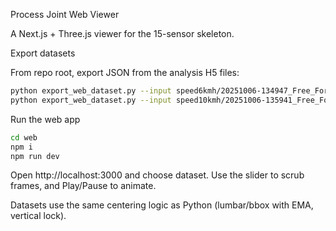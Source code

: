 Process Joint Web Viewer

A Next.js + Three.js viewer for the 15-sensor skeleton.

Export datasets

From repo root, export JSON from the analysis H5 files:

```bash
python export_web_dataset.py --input speed6kmh/20251006-134947_Free_Form_Analysis.h5 --output web/public/datasets/speed6kmh.json --frame-step 2
python export_web_dataset.py --input speed10kmh/20251006-135941_Free_Form_Analysis.h5 --output web/public/datasets/speed10kmh.json --frame-step 2
```

Run the web app

```bash
cd web
npm i
npm run dev
```

Open http://localhost:3000 and choose dataset. Use the slider to scrub frames, and Play/Pause to animate.

Datasets use the same centering logic as Python (lumbar/bbox with EMA, vertical lock).

